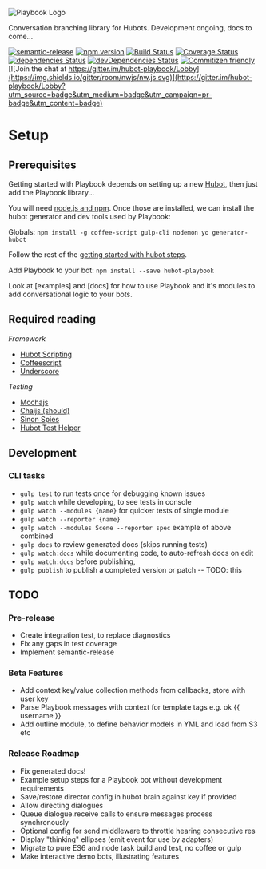 ![Playbook Logo](https://cloud.githubusercontent.com/assets/1774379/21598936/27e49d9c-d1b9-11e6-9850-e210ddaf7fc9.png)

Conversation branching library for Hubots. Development ongoing, docs to come...

[![semantic-release](https://img.shields.io/badge/%20%20%F0%9F%93%A6%F0%9F%9A%80-semantic--release-e10079.svg)](https://github.com/semantic-release/semantic-release)
[![npm version](https://img.shields.io/npm/v/hubot-playbook.svg?style=flat)](https://www.npmjs.com/package/hubot-playbook)
[![Build Status](https://travis-ci.org/timkinnane/hubot-playbook.svg?branch=master)](https://travis-ci.org/timkinnane/hubot-playbook)
[![Coverage Status](https://coveralls.io/repos/github/timkinnane/hubot-playbook/badge.svg?branch=master)](https://coveralls.io/github/timkinnane/hubot-playbook?branch=master)
[![dependencies Status](https://david-dm.org/timkinnane/hubot-playbook/status.svg)](https://david-dm.org/timkinnane/hubot-playbook)
[![devDependencies Status](https://david-dm.org/timkinnane/hubot-playbook/dev-status.svg)](https://david-dm.org/timkinnane/hubot-playbook?type=dev)
[![Commitizen friendly](https://img.shields.io/badge/commitizen-friendly-brightgreen.svg)](http://commitizen.github.io/cz-cli/)
[![Join the chat at https://gitter.im/hubot-playbook/Lobby](https://img.shields.io/gitter/room/nwjs/nw.js.svg)](https://gitter.im/hubot-playbook/Lobby?utm_source=badge&utm_medium=badge&utm_campaign=pr-badge&utm_content=badge)

# Setup

## Prerequisites

Getting started with Playbook depends on setting up a new [Hubot](https://hubot.github.com/), then just add the Playbook library...

You will need [node.js and npm](https://docs.npmjs.com/getting-started/installing-node).
Once those are installed, we can install the hubot generator and dev tools used by Playbook:

Globals: `npm install -g coffee-script gulp-cli nodemon yo generator-hubot`

Follow the rest of the [getting started with hubot steps](https://github.com/github/hubot/blob/master/docs/index.md#getting-started-with-hubot).

Add Playbook to your bot: `npm install --save hubot-playbook`

Look at [examples] and [docs] for how to use Playbook and it's modules to add conversational logic to your bots.

## Required reading

*Framework*

- [Hubot Scripting](https://github.com/github/hubot/blob/master/docs/scripting.md)
- [Coffeescript](http://coffeescript.org/)
- [Underscore](http://underscorejs.org/)

*Testing*

- [Mochajs](https://mochajs.org/)
- [Chaijs (should)](http://chaijs.com/api/bdd/)
- [Sinon Spies](http://sinonjs.org/releases/v1.17.7/spies/)
- [Hubot Test Helper](https://github.com/mtsmfm/hubot-test-helper)

## Development

### CLI tasks

- `gulp test` to run tests once for debugging known issues
- `gulp watch` while developing, to see tests in console
- `gulp watch --modules {name}` for quicker tests of single module
- `gulp watch --reporter {name}`
- `gulp watch --modules Scene --reporter spec` example of above combined
- `gulp docs` to review generated docs (skips running tests)
- `gulp watch:docs` while documenting code, to auto-refresh docs on edit
- `gulp watch:docs` before publishing,
- `gulp publish` to publish a completed version or patch -- TODO: this

## TODO

### Pre-release

- Create integration test, to replace diagnostics
- Fix any gaps in test coverage
- Implement semantic-release

### Beta Features

- Add context key/value collection methods from callbacks, store with user key
- Parse Playbook messages with context for template tags e.g. ok {{ username }}
- Add outline module, to define behavior models in YML and load from S3 etc

### Release Roadmap

- Fix generated docs!
- Example setup steps for a Playbook bot without development requirements
- Save/restore director config in hubot brain against key if provided
- Allow directing dialogues
- Queue dialogue.receive calls to ensure messages process synchronously
- Optional config for send middleware to throttle hearing consecutive res
- Display "thinking" ellipses (emit event for use by adapters)
- Migrate to pure ES6 and node task build and test, no coffee or gulp
- Make interactive demo bots, illustrating features
